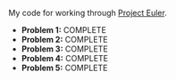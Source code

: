 My code for working through [Project Euler](https://projecteuler.net/).

* **Problem 1:** COMPLETE
* **Problem 2:** COMPLETE
* **Problem 3:** COMPLETE
* **Problem 4:** COMPLETE
* **Problem 5:** COMPLETE


